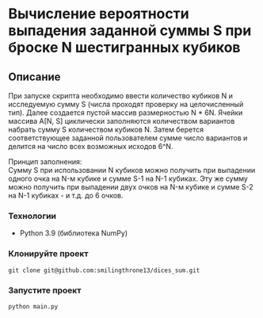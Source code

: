 # Вычисление вероятности выпадения заданной суммы S при броске N шестигранных кубиков

## Описание
При запуске скрипта необходимо ввести количество кубиков N и исследуемую сумму S (числа проходят проверку на целочисленный тип). Далее создается пустой массив
размерностью N * 6N. Ячейки массива A[N, S] циклически заполняются количеством вариантов набрать сумму S количеством кубиков N. Затем берется соответствующее
заданной пользователем сумме число вариантов и делится на число всех возможных исходов 6^N.

Принцип заполнения:<br>
Сумму S при использовании N кубиков можно получить при выпадении одного очка на N-м кубике и сумме S-1 на N-1 кубиках. Эту же сумму можно получить при выпадении
двух очков на N-м кубике и сумме S-2 на N-1 кубиках - и т.д. до 6 очков.

### Технологии
- Python 3.9 (библиотека NumPy)

### Клонируйте проект 
```
git clone git@github.com:smilingthrone13/dices_sum.git
```
### Запустите проект
```bash
python main.py
```
